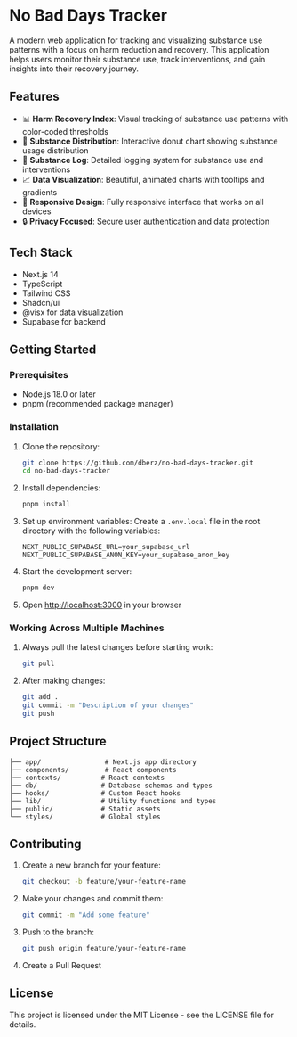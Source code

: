 # No Bad Days Tracker

A modern web application for tracking and visualizing substance use patterns with a focus on harm reduction and recovery. This application helps users monitor their substance use, track interventions, and gain insights into their recovery journey.

## Features

- 📊 **Harm Recovery Index**: Visual tracking of substance use patterns with color-coded thresholds
- 🎯 **Substance Distribution**: Interactive donut chart showing substance usage distribution
- 📝 **Substance Log**: Detailed logging system for substance use and interventions
- 📈 **Data Visualization**: Beautiful, animated charts with tooltips and gradients
- 📱 **Responsive Design**: Fully responsive interface that works on all devices
- 🔒 **Privacy Focused**: Secure user authentication and data protection

## Tech Stack

- Next.js 14
- TypeScript
- Tailwind CSS
- Shadcn/ui
- @visx for data visualization
- Supabase for backend

## Getting Started

### Prerequisites

- Node.js 18.0 or later
- pnpm (recommended package manager)

### Installation

1. Clone the repository:
   ```bash
   git clone https://github.com/dberz/no-bad-days-tracker.git
   cd no-bad-days-tracker
   ```

2. Install dependencies:
   ```bash
   pnpm install
   ```

3. Set up environment variables:
   Create a `.env.local` file in the root directory with the following variables:
   ```
   NEXT_PUBLIC_SUPABASE_URL=your_supabase_url
   NEXT_PUBLIC_SUPABASE_ANON_KEY=your_supabase_anon_key
   ```

4. Start the development server:
   ```bash
   pnpm dev
   ```

5. Open [http://localhost:3000](http://localhost:3000) in your browser

### Working Across Multiple Machines

1. Always pull the latest changes before starting work:
   ```bash
   git pull
   ```

2. After making changes:
   ```bash
   git add .
   git commit -m "Description of your changes"
   git push
   ```

## Project Structure

```
├── app/                # Next.js app directory
├── components/         # React components
├── contexts/          # React contexts
├── db/                # Database schemas and types
├── hooks/             # Custom React hooks
├── lib/               # Utility functions and types
├── public/            # Static assets
└── styles/            # Global styles
```

## Contributing

1. Create a new branch for your feature:
   ```bash
   git checkout -b feature/your-feature-name
   ```

2. Make your changes and commit them:
   ```bash
   git commit -m "Add some feature"
   ```

3. Push to the branch:
   ```bash
   git push origin feature/your-feature-name
   ```

4. Create a Pull Request

## License

This project is licensed under the MIT License - see the LICENSE file for details. 